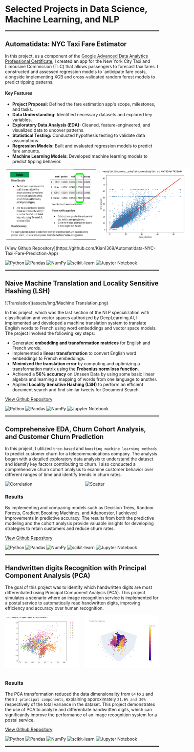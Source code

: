 # Selected Projects in Data Science, Machine Learning, and NLP
<hr style="height:3px; border:none; color:#333; background-color:#333; width:100%;" />

## Automatidata: NYC Taxi Fare Estimator

In this project, as a component of the [Google Advanced Data Analytics Professional Certificate](https://www.coursera.org/professional-certificates/google-advanced-data-analytics), I created an app for the New York City Taxi and Limousine Commission (TLC) that allows passengers to forecast taxi fares. I constructed and assessed regression models to `anticipate fare costs, alongside implementing XGB and cross-validated random forest models to predict tipping patterns.

#### Key Features

- **Project Proposal:** Defined the fare estimation app's scope, milestones, and tasks.
- **Data Understanding:** Identified necessary datasets and explored key variables.
- **Exploratory Data Analysis (EDA):** Cleaned, feature-engineered, and visualized data to uncover patterns.
- **Statistical Testing:** Conducted hypothesis testing to validate data assumptions.
- **Regression Models:** Built and evaluated regression models to predict fare amounts.
- **Machine Learning Models:** Developed machine learning models to predict tipping behavior.

<div style="display: flex; justify-content: space-between;">
  <img src="assets/img/Results.png" alt="Results" style="width: 60%;">
  <img src="assets/img/Regression.png" alt="Regression" style="width: 60%;">
</div>
<br>
[View Github Repository](https://github.com/Kian1369/Automatidata-NYC-Taxi-Fare-Prediction-App)

![Python](https://img.shields.io/badge/Python-3776AB?style=flat-square&logo=python&logoColor=white)
![Pandas](https://img.shields.io/badge/Pandas-150458?style=flat-square&logo=pandas&logoColor=white)
![NumPy](https://img.shields.io/badge/NumPy-013243?style=flat-square&logo=numpy&logoColor=white)
![scikit-learn](https://img.shields.io/badge/scikit--learn-F7931E?style=flat-square&logo=scikit-learn&logoColor=white)
![Jupyter Notebook](https://img.shields.io/badge/Jupyter_Notebook-F37626?style=flat-square&logo=jupyter&logoColor=white)

<hr style="height:3px; border:none; color:#333; background-color:#333;" />


## Naive Machine Translation and Locality Sensitive Hashing (LSH)

![Translation](assets/img/Machine Translation.png)

In this project, which was the last section of the NLP specialization with classification and vector spaces authorized by DeepLearning.AI, I implemented and developed a machine translation system to translate English words to French using word embeddings and vector space models. The project involved the following key steps:

- Generated **embedding and transformation matrices** for English and French words.
- Implemented a **linear transformation** to convert English word embeddings to French embeddings.
- **Minimized the translation error** by computing and optimizing a transformation matrix using the **Frobenius norm loss function**.
- Achieved a **56% accuracy** on Unseen Data by using some basic linear algebra and learning a mapping of words from one language to another.
- Applied **Locality Sensitive Hashing (LSH)** to perform an efficient document search and find similar tweets for Document Search.
 
[View Github Repository](https://github.com/Kian1369/Natural-Language-Processing-with-Classification-and-Vector-Spaces/tree/main/Naive%20Machine%20Translation%20and%20Locality%20Sensitive%20Hashing%20(LSH))

![Python](https://img.shields.io/badge/Python-3776AB?style=flat-square&logo=python&logoColor=white)
![Pandas](https://img.shields.io/badge/Pandas-150458?style=flat-square&logo=pandas&logoColor=white)
![NumPy](https://img.shields.io/badge/NumPy-013243?style=flat-square&logo=numpy&logoColor=white)
![Jupyter Notebook](https://img.shields.io/badge/Jupyter_Notebook-F37626?style=flat-square&logo=jupyter&logoColor=white)

<hr style="height:3px; border:none; color:#333; background-color:#333;" />


## Comprehensive EDA, Churn Cohort Analysis, and Customer Churn Prediction

In this project, I utilized `tree-based` and `boosting machine learning methods` to predict customer churn for a telecommunications company. The analysis began with a detailed exploratory data analysis to understand the dataset and identify key factors contributing to churn. I also conducted a comprehensive churn cohort analysis to examine customer behavior over different ranges of time and identify trends in churn rates.

<div style="display: flex; justify-content: space-between;">
  <img src="assets/img/Correlation.png" alt="Correlation" style="width: 48%;">
  <img src="assets/img/Scatter.png" alt="Scatter" style="width: 48%;">
</div>
<be>

### Results

By implementing and comparing models such as Decision Trees, Random Forests, Gradient Boosting Machines, and Adabooster, I achieved improvements in predictive accuracy. The results from both the predictive modeling and the cohort analysis provide valuable insights for developing strategies to retain customers and reduce churn rates.



[View Github Repository](https://github.com/Kian1369/Customer-Churn-Prediction-Using-Tree-Based-and-Boosting-Models)

![Python](https://img.shields.io/badge/Python-3776AB?style=flat-square&logo=python&logoColor=white)
![Pandas](https://img.shields.io/badge/Pandas-150458?style=flat-square&logo=pandas&logoColor=white)
![NumPy](https://img.shields.io/badge/NumPy-013243?style=flat-square&logo=numpy&logoColor=white)
![scikit-learn](https://img.shields.io/badge/scikit--learn-F7931E?style=flat-square&logo=scikit-learn&logoColor=white)
![Jupyter Notebook](https://img.shields.io/badge/Jupyter_Notebook-F37626?style=flat-square&logo=jupyter&logoColor=white)

<hr style="height:3px; border:none; color:#333; background-color:#333;" />

## Handwritten digits Recognition with Principal Component Analysis (PCA)

The goal of this project was to identify which handwritten digits are most differentiated using Principal Component Analysis (PCA). This project simulates a scenario where an image recognition service is implemented for a postal service to automatically read handwritten digits, improving efficiency and accuracy over human recognition.

<div style="display: flex; justify-content: space-between;">
  <img src="assets/img/2%20Principal%20Components.png" alt="2 Principal Components" style="width: 48%;">
  <img src="assets/img/3%20Principal%20Components.png" alt="3 Principal Components" style="width: 48%;">
</div>

<br>
   
### Results

The PCA transformation reduced the data dimensionality from `64` to `2` and then `3 principal components`, explaining approximately `21.6% and 30%` respectively of the total variance in the dataset. This project demonstrates the use of PCA to analyze and differentiate handwritten digits, which can significantly improve the performance of an image recognition system for a postal service.

[View Github Repository](https://github.com/Kian1369/Identifying-handwritten-digits-with-Principal-Component-Analysis-Project)

![Python](https://img.shields.io/badge/Python-3776AB?style=flat-square&logo=python&logoColor=white)
![Pandas](https://img.shields.io/badge/Pandas-150458?style=flat-square&logo=pandas&logoColor=white)
![NumPy](https://img.shields.io/badge/NumPy-013243?style=flat-square&logo=numpy&logoColor=white)
![scikit-learn](https://img.shields.io/badge/scikit--learn-F7931E?style=flat-square&logo=scikit-learn&logoColor=white)
![Jupyter Notebook](https://img.shields.io/badge/Jupyter_Notebook-F37626?style=flat-square&logo=jupyter&logoColor=white)

<hr style="height:3px; border:none; color:#333; background-color:#333;" />
